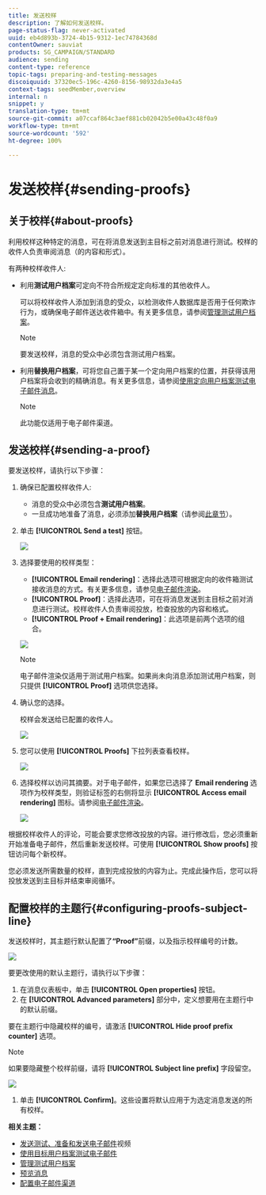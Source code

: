 ```yaml
---
title: 发送校样
description: 了解如何发送校样。
page-status-flag: never-activated
uuid: eb4d893b-3724-4b15-9312-1ec74784368d
contentOwner: sauviat
products: SG_CAMPAIGN/STANDARD
audience: sending
content-type: reference
topic-tags: preparing-and-testing-messages
discoiquuid: 37320ec5-196c-4260-8156-98932da3e4a5
context-tags: seedMember,overview
internal: n
snippet: y
translation-type: tm+mt
source-git-commit: a07ccaf864c3aef881cb02042b5e00a43c48f0a9
workflow-type: tm+mt
source-wordcount: '592'
ht-degree: 100%

---
```



# 发送校样{#sending-proofs}

## 关于校样{#about-proofs}

利用校样这种特定的消息，可在将消息发送到主目标之前对消息进行测试。校样的收件人负责审阅消息（的内容和形式）。

有两种校样收件人:

* 利用&#x200B;**测试用户档案**&#x200B;可定向不符合所规定定向标准的其他收件人。

   可以将校样收件人添加到消息的受众，以检测收件人数据库是否用于任何欺诈行为，或确保电子邮件送达收件箱中。有关更多信息，请参阅[管理测试用户档案](../../audiences/using/managing-test-profiles.md)。

   >[!NOTE]
   >
   >要发送校样，消息的受众中必须包含测试用户档案。

* 利用&#x200B;**替换用户档案**，可将您自己置于某一个定向用户档案的位置，并获得该用户档案将会收到的精确消息。有关更多信息，请参阅[使用定向用户档案测试电子邮件消息](../../sending/using/testing-messages-using-target.md)。

   >[!NOTE]
   >
   >此功能仅适用于电子邮件渠道。

## 发送校样{#sending-a-proof}

要发送校样，请执行以下步骤：

1. 确保已配置校样收件人:
   * 消息的受众中必须包含&#x200B;**测试用户档案**。
   * 一旦成功地准备了消息，必须添加&#x200B;**替换用户档案**（请参阅[此章节](../../sending/using/testing-messages-using-target.md)）。

1. 单击 **[!UICONTROL Send a test]** 按钮。

   ![](assets/bat_select.png)

1. 选择要使用的校样类型：

   * **[!UICONTROL Email rendering]**：选择此选项可根据定向的收件箱测试接收消息的方式。有关更多信息，请参见[电子邮件渲染](../../sending/using/email-rendering.md)。
   * **[!UICONTROL Proof]**：选择此选项，可在将消息发送到主目标之前对消息进行测试。校样收件人负责审阅投放，检查投放的内容和格式。
   * **[!UICONTROL Proof + Email rendering]**：此选项是前两个选项的组合。

   ![](assets/bat_select1.png)

   >[!NOTE]
   >
   >电子邮件渲染仅适用于测试用户档案。如果尚未向消息添加测试用户档案，则只提供 **[!UICONTROL Proof]** 选项供您选择。

1. 确认您的选择。

   校样会发送给已配置的收件人。

   ![](assets/bat_select2.png)

1. 您可以使用 **[!UICONTROL Proofs]** 下拉列表查看校样。

   ![](assets/bat_view.png)

1. 选择校样以访问其摘要。对于电子邮件，如果您已选择了 **Email rendering** 选项作为校样类型，则验证标签的右侧将显示 **[!UICONTROL Access email rendering]** 图标。请参阅[电子邮件渲染](../../sending/using/email-rendering.md)。

   ![](assets/bat_view2.png)

根据校样收件人的评论，可能会要求您修改投放的内容。进行修改后，您必须重新开始准备电子邮件，然后重新发送校样。可使用 **[!UICONTROL Show proofs]** 按钮访问每个新校样。

您必须发送所需数量的校样，直到完成投放的内容为止。完成此操作后，您可以将投放发送到主目标并结束审阅循环。

## 配置校样的主题行{#configuring-proofs-subject-line}

发送校样时，其主题行默认配置了&#x200B;**“Proof”**&#x200B;前缀，以及指示校样编号的计数。

![](assets/proof-prefix.png)

要更改使用的默认主题行，请执行以下步骤：

1. 在消息仪表板中，单击 **[!UICONTROL Open properties]** 按钮。
1. 在 **[!UICONTROL Advanced parameters]** 部分中，定义想要用在主题行中的默认前缀。

要在主题行中隐藏校样的编号，请激活 **[!UICONTROL Hide proof prefix counter]** 选项。

>[!NOTE]
>
>如果要隐藏整个校样前缀，请将 **[!UICONTROL Subject line prefix]** 字段留空。

![](assets/proof-prefix-configuration.png)

1. 单击 **[!UICONTROL Confirm]**。这些设置将默认应用于为选定消息发送的所有校样。

**相关主题：**

* [发送测试、准备和发送电子邮件](https://docs.adobe.com/content/help/en/campaign-learn/campaign-standard-tutorials/getting-started/sending-test-preparing-sending-email.html)视频
* [使用目标用户档案测试电子邮件](../../sending/using/testing-messages-using-target.md)
* [管理测试用户档案](../../audiences/using/managing-test-profiles.md)
* [预览消息](../../sending/using/previewing-messages.md)
* [配置电子邮件渠道](../../administration/using/configuring-email-channel.md)
